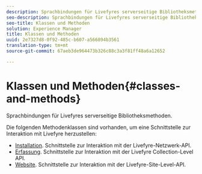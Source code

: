 ```yaml
---
description: Sprachbindungen für Livefyres serverseitige Bibliotheksmethoden.
seo-description: Sprachbindungen für Livefyres serverseitige Bibliotheksmethoden.
seo-title: Klassen und Methoden
solution: Experience Manager
title: Klassen und Methoden
uuid: 2e7327d8-0f92-485c-b607-a566894b3561
translation-type: tm+mt
source-git-commit: 67aeb3de964473b326c88c3a3f81ff48a6a12652

---
```



# Klassen und Methoden{#classes-and-methods}

Sprachbindungen für Livefyres serverseitige Bibliotheksmethoden.

Die folgenden Methodenklassen sind vorhanden, um eine Schnittstelle zur Interaktion mit Livefyre herzustellen:

* [Installation](../c-installing-libraries/c-installing-libraries.md). Schnittstelle zur Interaktion mit der Livefyre-Netzwerk-API.
* [Erfassung](../c-installing-libraries/c-collection-methods.md#c_collection_methods). Schnittstelle zur Interaktion mit der Livefyre Collection-Level API.
* [Website](../c-installing-libraries/c-site-methods.md#c_site_methods). Schnittstelle zur Interaktion mit der Livefyre-Site-Level-API.

